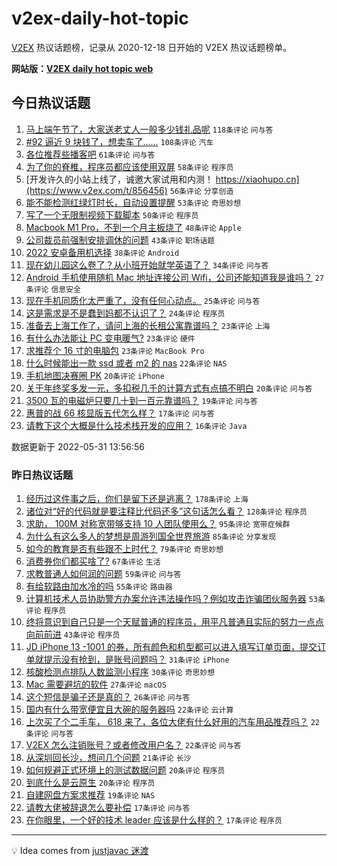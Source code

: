 # v2ex-daily-hot-topic

[V2EX](https://www.v2ex.com/) 热议话题榜，记录从 2020-12-18 日开始的 V2EX 热议话题榜单。

**网站版：[V2EX daily hot topic web](https://boojack.github.io/v2ex-daily-hot-topic-web/)**

## 今日热议话题

<!-- TODAY BEGIN -->

1. [马上端午节了，大家送老丈人一般多少钱礼品呢](https://www.v2ex.com/t/856362) `118条评论` `问与答`
1. [#92 逼近 9 块钱了，想卖车了……](https://www.v2ex.com/t/856405) `108条评论` `汽车`
1. [各位推荐些播客吧](https://www.v2ex.com/t/856357) `61条评论` `问与答`
1. [为了你的脊椎，程序员都应该使用双屏](https://www.v2ex.com/t/856383) `58条评论` `程序员`
1. [开发许久的小站上线了，诚邀大家试用和内测！ https://xiaohupo.cn](https://www.v2ex.com/t/856456) `56条评论` `分享创造`
1. [能不能检测红绿灯时长，自动设置提醒](https://www.v2ex.com/t/856361) `53条评论` `奇思妙想`
1. [写了一个无限制视频下载脚本](https://www.v2ex.com/t/856510) `50条评论` `程序员`
1. [Macbook M1 Pro，不到一个月主板烧了](https://www.v2ex.com/t/856404) `48条评论` `Apple`
1. [公司裁员前强制安排调休的问题](https://www.v2ex.com/t/856359) `43条评论` `职场话题`
1. [2022 安卓备用机选择](https://www.v2ex.com/t/856484) `38条评论` `Android`
1. [现在幼儿园这么卷了？从小班开始就学英语了？](https://www.v2ex.com/t/856432) `34条评论` `问与答`
1. [Android 手机使用随机 Mac 地址连接公司 Wifi，公司还能知道我是谁吗？](https://www.v2ex.com/t/856369) `27条评论` `信息安全`
1. [现在手机同质化太严重了，没有任何心动点。](https://www.v2ex.com/t/856487) `25条评论` `问与答`
1. [这是需求是不是蠢到妈都不认识了？](https://www.v2ex.com/t/856457) `24条评论` `程序员`
1. [准备去上海工作了，请问上海的长租公寓靠谱吗？](https://www.v2ex.com/t/856519) `23条评论` `上海`
1. [有什么办法能让 PC 变电暖气?](https://www.v2ex.com/t/856409) `23条评论` `硬件`
1. [求推荐个 16 寸的电脑包](https://www.v2ex.com/t/856358) `23条评论` `MacBook Pro`
1. [什么时候能出一款 ssd 或者 m2 的 nas](https://www.v2ex.com/t/856355) `22条评论` `NAS`
1. [手机地图决赛圈 PK](https://www.v2ex.com/t/856458) `20条评论` `iPhone`
1. [关于年终奖多发一元，多扣税几千的计算方式有点搞不明白](https://www.v2ex.com/t/856447) `20条评论` `问与答`
1. [3500 瓦的电磁炉只要几十到一百元靠谱吗？](https://www.v2ex.com/t/856372) `19条评论` `问与答`
1. [惠普的战 66 核显版五代怎么样？](https://www.v2ex.com/t/856371) `17条评论` `问与答`
1. [请教下这个大概是什么技术栈开发的应用？](https://www.v2ex.com/t/856433) `16条评论` `Java`

数据更新于 2022-05-31 13:56:56

<!-- TODAY END -->

### 昨日热议话题

<!-- YESTERDAY BEGIN -->

1. [经历过这件事之后，你们是留下还是逃离？](https://www.v2ex.com/t/856160) `178条评论` `上海`
1. [诸位对“好的代码就是要注释比代码还多”这句话怎么看？](https://www.v2ex.com/t/856135) `128条评论` `程序员`
1. [求助， 100M 对称宽带够支持 10 人团队使用么？](https://www.v2ex.com/t/856136) `95条评论` `宽带症候群`
1. [为什么有这么多人的梦想是周游列国全世界旅游](https://www.v2ex.com/t/856166) `85条评论` `分享发现`
1. [如今的教育是否有些跟不上时代？](https://www.v2ex.com/t/856196) `79条评论` `奇思妙想`
1. [消费券你们都买啥了?](https://www.v2ex.com/t/856122) `67条评论` `生活`
1. [求教普通人如何润的问题](https://www.v2ex.com/t/856261) `59条评论` `问与答`
1. [有给软路由加水冷的吗](https://www.v2ex.com/t/856142) `55条评论` `路由器`
1. [计算机技术人员协助警方办案允许违法操作吗？例如攻击诈骗团伙服务器](https://www.v2ex.com/t/856220) `53条评论` `程序员`
1. [终将意识到自己只是一个天赋普通的程序员，用平凡普通且实际的努力一点点向前前进](https://www.v2ex.com/t/856193) `43条评论` `程序员`
1. [JD iPhone 13 -1001 的券，所有颜色和机型都可以进入填写订单页面，提交订单就提示没有抢到，是账号问题吗？](https://www.v2ex.com/t/856231) `31条评论` `iPhone`
1. [核酸检测点排队人数监测小程序](https://www.v2ex.com/t/856305) `30条评论` `奇思妙想`
1. [Mac 需要避坑的软件](https://www.v2ex.com/t/856318) `27条评论` `macOS`
1. [这个短信是骗子还是真的？](https://www.v2ex.com/t/856263) `26条评论` `问与答`
1. [国内有什么带宽便宜且大碗的服务器吗](https://www.v2ex.com/t/856248) `22条评论` `云计算`
1. [上次买了个二手车， 618 来了，各位大佬有什么好用的汽车用品推荐吗？](https://www.v2ex.com/t/856221) `22条评论` `问与答`
1. [V2EX 怎么注销账号？或者修改用户名？](https://www.v2ex.com/t/856182) `22条评论` `问与答`
1. [从深圳回长沙，想问几个问题](https://www.v2ex.com/t/856244) `21条评论` `长沙`
1. [如何规避正式环境上的测试数据问题](https://www.v2ex.com/t/856225) `20条评论` `程序员`
1. [到底什么是云原生](https://www.v2ex.com/t/856133) `20条评论` `程序员`
1. [自建网盘方案求推荐](https://www.v2ex.com/t/856257) `19条评论` `NAS`
1. [请教大佬被辞退怎么要补偿](https://www.v2ex.com/t/856253) `17条评论` `问与答`
1. [在你眼里，一个好的技术 leader 应该是什么样的？](https://www.v2ex.com/t/856239) `17条评论` `程序员`

<!-- YESTERDAY END -->

---

💡 Idea comes from [justjavac 迷渡](https://github.com/justjavac/)

